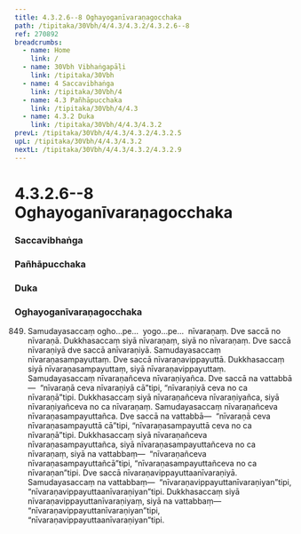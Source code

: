 ```yaml
---
title: 4.3.2.6--8 Oghayoganīvaraṇagocchaka
path: /tipitaka/30Vbh/4/4.3/4.3.2/4.3.2.6--8
ref: 270892
breadcrumbs:
  - name: Home
    link: /
  - name: 30Vbh Vibhaṅgapāḷi
    link: /tipitaka/30Vbh
  - name: 4 Saccavibhaṅga
    link: /tipitaka/30Vbh/4
  - name: 4.3 Pañhāpucchaka
    link: /tipitaka/30Vbh/4/4.3
  - name: 4.3.2 Duka
    link: /tipitaka/30Vbh/4/4.3/4.3.2
prevL: /tipitaka/30Vbh/4/4.3/4.3.2/4.3.2.5
upL: /tipitaka/30Vbh/4/4.3/4.3.2
nextL: /tipitaka/30Vbh/4/4.3/4.3.2/4.3.2.9
---
```


# 4.3.2.6--8 Oghayoganīvaraṇagocchaka

### Saccavibhaṅga

### Pañhāpucchaka

### Duka

### Oghayoganīvaraṇagocchaka

849. Samudayasaccaṃ ogho…pe…  yogo…pe…  nīvaraṇaṃ. Dve saccā no nīvaraṇā. Dukkhasaccaṃ siyā nīvaraṇaṃ, siyā no nīvaraṇaṃ. Dve saccā nīvaraṇiyā dve saccā anīvaraṇiyā. Samudayasaccaṃ nīvaraṇasampayuttaṃ. Dve saccā nīvaraṇavippayuttā. Dukkhasaccaṃ siyā nīvaraṇasampayuttaṃ, siyā nīvaraṇavippayuttaṃ. Samudayasaccaṃ nīvaraṇañceva nīvaraṇiyañca. Dve saccā na vattabbā—  “nīvaraṇā ceva nīvaraṇiyā cā”tipi, “nīvaraṇiyā ceva no ca nīvaraṇā”tipi. Dukkhasaccaṃ siyā nīvaraṇañceva nīvaraṇiyañca, siyā nīvaraṇiyañceva no ca nīvaraṇaṃ. Samudayasaccaṃ nīvaraṇañceva nīvaraṇasampayuttañca. Dve saccā na vattabbā—  “nīvaraṇā ceva nīvaraṇasampayuttā cā”tipi, “nīvaraṇasampayuttā ceva no ca nīvaraṇā”tipi. Dukkhasaccaṃ siyā nīvaraṇañceva nīvaraṇasampayuttañca, siyā nīvaraṇasampayuttañceva no ca nīvaraṇaṃ, siyā na vattabbaṃ—  “nīvaraṇañceva nīvaraṇasampayuttañcā”tipi, “nīvaraṇasampayuttañceva no ca nīvaraṇan”tipi. Dve saccā nīvaraṇavippayuttaanīvaraṇiyā. Samudayasaccaṃ na vattabbaṃ—  “nīvaraṇavippayuttanīvaraṇiyan”tipi, “nīvaraṇavippayuttaanīvaraṇiyan”tipi. Dukkhasaccaṃ siyā nīvaraṇavippayuttanīvaraṇiyaṃ, siyā na vattabbaṃ—  “nīvaraṇavippayuttanīvaraṇiyan”tipi, “nīvaraṇavippayuttaanīvaraṇiyan”tipi.



